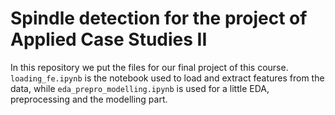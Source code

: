 # Spindle detection for the project of Applied Case Studies II

In this repository we put the files for our final project of this course. `loading_fe.ipynb` is the notebook used to load and extract features from the data, while `eda_prepro_modelling.ipynb` is used for a little EDA, preprocessing and the modelling part.

